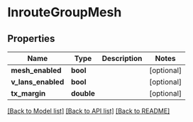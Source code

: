 # InrouteGroupMesh

## Properties
Name | Type | Description | Notes
------------ | ------------- | ------------- | -------------
**mesh_enabled** | **bool** |  | [optional] 
**v_lans_enabled** | **bool** |  | [optional] 
**tx_margin** | **double** |  | [optional] 

[[Back to Model list]](../README.md#documentation-for-models) [[Back to API list]](../README.md#documentation-for-api-endpoints) [[Back to README]](../README.md)


